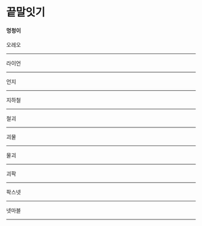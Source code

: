 # 끝말잇기

#### 멍청이

오레오

--------------------

라이언

----------------------------------------

언지

----------------------------------------------

지하철

------------------------------------------------------------

철괴

----------------------

괴물

------------------------------------------------------------

물괴

-----------------

괴팍

-----------------------------------------------------------

팍스넷

---------------------------------------------------------------

넷마블

---------------------------

